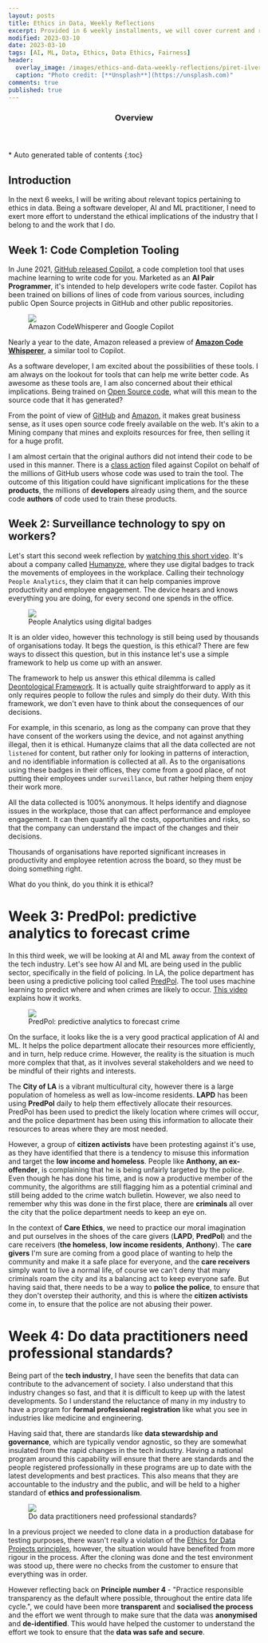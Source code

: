 ```yaml
---
layout: posts
title: Ethics in Data, Weekly Reflections 
excerpt: Provided in 6 weekly installments, we will cover current and relevant topics relating to ethics in data 
modified: 2023-03-10
date: 2023-03-10
tags: [AI, ML, Data, Ethics, Data Ethics, Fairness]
header: 
  overlay_image: /images/ethics-and-data-weekly-reflections/piret-ilver-98MbUldcDJY-unsplash.jpg
  caption: "Photo credit: [**Unsplash**](https://unsplash.com)"
comments: true
published: true
---
```


<section id="table-of-contents">
  <header>
    <h3>Overview</h3>
  </header>
  <div id="drawer" markdown="1">
  *  Auto generated table of contents
  {:toc}
  </div>
</section>

## Introduction
In the next 6 weeks, I will be writing about relevant topics pertaining to ethics in data. Being a software developer, AI and ML practitioner, I need to exert more effort to understand the ethical implications of the industry that I belong to and the work that I do.

## Week 1: Code Completion Tooling

In June 2021, [GitHub released Copilot](https://github.com/features/copilot), a code completion tool that uses machine learning to write code for you. Marketed as an **AI Pair Programmer**, it's intended to help developers write code faster. Copilot has been trained on billions of lines of code from various sources, including public Open Source projects in GitHub and other public repositories.

<figure>
	<a href="../images/ethics-and-data-weekly-reflections/blog_image_copilot.png"><img src="../images/ethics-and-data-weekly-reflections/blog_image_copilot.png"></a><figcaption>Amazon CodeWhisperer and Google Copilot</figcaption>
</figure>

Nearly a year to the date, Amazon released a preview of **[Amazon Code Whisperer](https://aws.amazon.com/codewhisperer/)**, a similar tool to Copilot.  

As a software developer, I am excited about the possibilities of these tools. I am always on the lookout for tools that can help me write better code. As awesome as these tools are, I am also concerned about their ethical implications. Being trained on [Open Source code](https://en.wikipedia.org/wiki/Open_source), what will this mean to the source code that it has generated?

From the point of view of [GitHub](https://github.com/) and [Amazon](https://aws.amazon.com/), it makes great business sense, as it uses open source code freely available on the web. It's akin to a Mining company that mines and exploits resources for free, then selling it for a huge profit. 

I am almost certain that the original authors did not intend their code to be used in this manner. There is a [class action](https://githubcopilotlitigation.com/) filed against Copilot on behalf of the millions of GitHub users whose code was used to train the tool. The outcome of this litigation could have significant implications for the these **products**, the millions of **developers** already using them, and the source code **authors** of code used to train these products.

## Week 2: Surveillance technology to spy on workers?

Let's start this second week reflection by [watching this short video](https://www.facebook.com/TheEconomist/videos/1305206572937997/). It's about a company called [Humanyze](https://humanyze.com/), where they use digital badges to track the movements of employees in the workplace. Calling their technology `People Analytics`, they claim that it can help companies improve productivity and employee engagement. The device hears and knows everything you are doing, for every second one spends in the office.

<figure>
	<a href="../images/ethics-and-data-weekly-reflections/ethics-surveillance-workers.png"><img src="../images/ethics-and-data-weekly-reflections/ethics-surveillance-workers.png"></a><figcaption>People Analytics using digital badges</figcaption>
</figure>

It is an older video, however this technology is still being used by thousands of organisations today. It begs the question, is this ethical? There are few ways to dissect this question, but in this instance let's use a simple framework to help us come up with an answer.

The framework to help us answer this ethical dilemma is called [Deontological Framework](https://ethicsunwrapped.utexas.edu/glossary/deontology). It is actually quite straightforward to apply as it only requires people to follow the rules and simply do their duty. With this framework, we don't even have to think about the consequences of our decisions.  

For example, in this scenario, as long as the company can prove that they have consent of the workers using the device, and not against anything illegal, then it is ethical. Humanyze claims that all the data collected are not `listened` for content, but rather only for looking in patterns of interaction, and no identifiable information is collected at all. As to the organisations using these badges in their offices, they come from a good place, of not putting their employees under `surveillance`, but rather helping them enjoy their work more. 

All the data collected is 100% anonymous. It helps identify and diagnose issues in the workplace, those that can affect performance and employee engagement. It can then quantify all the costs, opportunities and risks, so that the company can understand the impact of the changes and their decisions.  

Thousands of organisations have reported significant increases in productivity and employee retention across the board, so they must be doing something right.

What do you think, do you think it is ethical? 

# Week 3: PredPol: predictive analytics to forecast crime

In this third week, we will be looking at AI and ML away from the context of the tech industry. Let's see how AI and ML are being used in the public sector, specifically in the field of policing. In LA, the police department has been using a predictive policing tool called [PredPol](https://www.predpol.com/). The tool uses machine learning to predict where and when crimes are likely to occur. [This video](https://youtu.be/4ycC0DJqrpc?t=783) explains how it works.

<figure>
	<a href="https://youtu.be/4ycC0DJqrpc?t=783"><img src="../images/ethics-and-data-weekly-reflections/predictive_policing.png"></a><figcaption>PredPol: predictive analytics to forecast crime</figcaption>
</figure>

On the surface, it looks like the is a very good practical application of AI and ML. It helps the police department allocate their resources more efficiently, and in turn, help reduce crime. However, the reality is the situation is much more complex that that, as it involves several stakeholders and we need to be mindful of their rights and interests.

The **City of LA** is a vibrant multicultural city, however there is a large population of homeless as well as low-income residents. **LAPD** has been using **PredPol** daily to help them effectively allocate their resources. PredPol has been used to predict the likely location where crimes will occur, and the police department has been using this information to allocate their resources to areas where they are most needed. 

However, a group of **citizen activists** have been protesting against it's use, as they have identified that there is a tendency to misuse this information and target the **low income and homeless**. People like **Anthony, an ex-offender**, is complaining that he is being unfairly targeted by the police. Even though he has done his time, and is now a productive member of the community, the algorithms are still flagging him as a potential criminal and still being added to the crime watch bulletin. However, we also need to remember why this was done in the first place, there are **criminals** all over the city that the police department needs to keep an eye on.

In the context of **Care Ethics**, we need to practice our moral imagination and put ourselves in the shoes of the care givers (**LAPD**, **PredPol**) and the care receivers (**the homeless**, **low income residents**, **Anthony**). The **care givers** I'm sure are coming from a good place of wanting to help the community and make it a safe place for everyone, and the **care receivers** simply want to live a normal life, of course we can't deny that many criminals roam the city and its a balancing act to keep everyone safe. But having said that, there needs to be a way to **police the police**, to ensure that they don't overstep their authority, and this is where the **citizen activists** come in, to ensure that the police are not abusing their power.


# Week 4: Do data practitioners need professional standards?

Being part of the **tech industry**, I have seen the benefits that data can contribute to the advancement of society. I also understand that this industry changes so fast, and that it is difficult to keep up with the latest developments. So I understand the reluctance of many in my industry to have a program for **formal professional registration** like what you see in industries like medicine and engineering.

Having said that, there are standards like **data stewardship and governance**, which are typically vendor agnostic, so they are somewhat insulated from the rapid changes in the tech industry. Having a national program around this capability will ensure that there are standards and the people registered professionally in these programs are up to date with the latest developments and best practices. This also means that they are accountable to the industry and the public, and will be held to a higher standard of **ethics and professionalism**.

<figure>
	<a href="../images/ethics-and-data-weekly-reflections/1thisisengineering-raeng-i8_uhiniu1y-unsplash.jpg"><img src="../images/ethics-and-data-weekly-reflections/1thisisengineering-raeng-i8_uhiniu1y-unsplash.jpg"></a><figcaption>Do data practitioners need professional standards?</figcaption>
</figure>

In a previous project we needed to clone data in a production database for testing purposes, there wasn't really a violation of the [Ethics for Data Projects principles](https://siddarth.design/ethics-for-data-projects-5af0af333e71), however, the situation would have benefited from more rigour in the process. After the cloning was done and the test environment was stood up, there were no checks from the customer to ensure that everything was in order.

However reflecting back on **Principle number 4** - "Practice responsible transparency as the default where possible, throughout the entire data life cycle.", we could have been more **transparent** and **socialised the process** and the effort we went through to make sure that the data was **anonymised** and **de-identified**. This would have helped the customer to understand the effort we took to ensure that the **data was safe and secure**. 

<!--# Week 5: Coming soon...

# Week 6: Coming soon... -->

